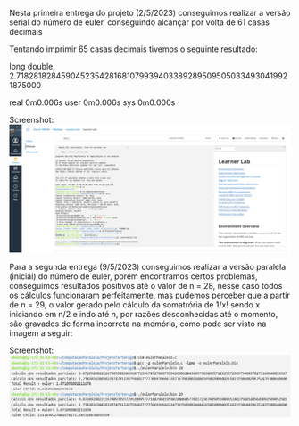 Nesta primeira entrega do projeto (2/5/2023) conseguimos realizar a versão serial do número de euler, conseguindo alcançar por volta de 61 casas decimais

Tentando imprimir 65 casas decimais tivemos o seguinte resultado:

long double: 2.71828182845904523542816810799394033892895095050334930419921875000 

real    0m0.006s
user    0m0.006s
sys     0m0.000s

Screenshot:
![screenshot](https://raw.githubusercontent.com/MatheusFarias03/ComputacaoParalela/main/ProjetoTartaruga/Screenshot%20from%202023-05-02%2018-52-45.png)

Para a segunda entrega (9/5/2023) conseguimos realizar a versão paralela (inicial) do número de euler, porém encontramos certos problemas, conseguimos resultados positivos até o valor de n = 28, nesse caso todos os cálculos funcionaram perfeitamente, mas pudemos perceber que a partir de n = 29, o valor gerado pelo cálculo da somatrória de 1/x! sendo x iniciando em n/2 e indo até n, por razões desconhecidas até o momento, são gravados de forma incorreta na memória, como pode ser visto na imagem a seguir:

Screenshot:
![screenshot](https://github.com/MatheusFarias03/ComputacaoParalela/blob/main/ProjetoTartaruga/Screenshot%20from%202023-05-09.png)
